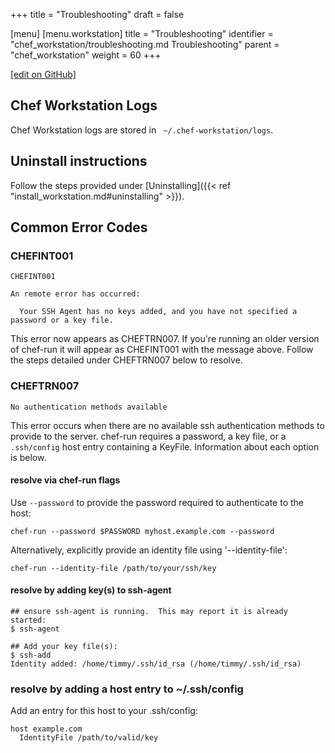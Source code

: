 +++
title = "Troubleshooting"
draft = false

[menu]
  [menu.workstation]
    title = "Troubleshooting"
    identifier = "chef_workstation/troubleshooting.md Troubleshooting"
    parent = "chef_workstation"
    weight = 60
+++

[\[edit on GitHub\]](https://github.com/chef/chef-workstation/blob/master/docs-chef-io/content/workstation/troubleshooting.md)

## Chef Workstation Logs

Chef Workstation logs are stored in ` ~/.chef-workstation/logs`.

## Uninstall instructions

Follow the steps provided under [Uninstalling]({{< ref "install_workstation.md#uninstalling" >}}).

## Common Error Codes

### CHEFINT001

```
CHEFINT001

An remote error has occurred:

  Your SSH Agent has no keys added, and you have not specified a password or a key file.
```

This error now appears as CHEFTRN007.  If you're running an older version of chef-run
it will appear as CHEFINT001 with the message above.  Follow the steps detailed under
CHEFTRN007 below to resolve.

### CHEFTRN007

`No authentication methods available`

This error occurs when there are no available ssh authentication methods to provide to the server.
chef-run requires a password, a key file, or a `.ssh/config` host entry containing a KeyFile.
Information about each option is below.

#### resolve via chef-run flags

Use `--password` to provide the password required to authenticate to the host:

```
chef-run --password $PASSWORD myhost.example.com --password
```

Alternatively, explicitly provide an identity file using '--identity-file':

```
chef-run --identity-file /path/to/your/ssh/key
```

#### resolve by adding key(s) to ssh-agent
```
## ensure ssh-agent is running.  This may report it is already started:
$ ssh-agent

## Add your key file(s):
$ ssh-add
Identity added: /home/timmy/.ssh/id_rsa (/home/timmy/.ssh/id_rsa)
```

### resolve by adding a host entry to ~/.ssh/config

Add an entry for this host to your .ssh/config:

```
host example.com
  IdentityFile /path/to/valid/key
```
